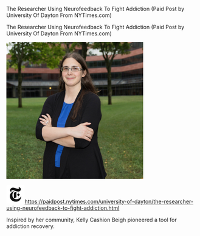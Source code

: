 The Researcher Using Neurofeedback To Fight Addiction  (Paid Post by University Of Dayton From NYTimes.com)

The Researcher Using Neurofeedback To Fight Addiction (Paid Post by University Of Dayton From NYTimes.com)

![](../_resources/27d05cc54195dfe35bcee2c4ef28f13c.png)

![](../_resources/c1150ebfeac128c095f8daaa06ff4b1f.png)https://paidpost.nytimes.com/university-of-dayton/the-researcher-using-neurofeedback-to-fight-addiction.html

Inspired by her community, Kelly Cashion Beigh pioneered a tool for addiction recovery.